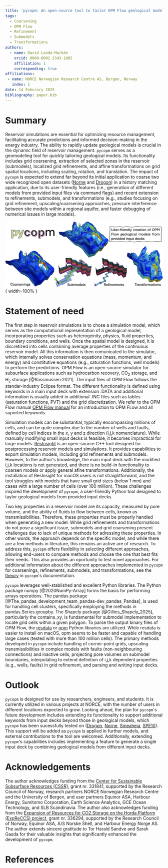 ```yaml
---
title: 'pycopm: An open-source tool to tailor OPM Flow geological models'
tags:
  - Coarsening
  - OPM Flow
  - Refinement
  - Submodels
  - Transformations
authors:
  - name: David Landa-Marbán
    orcid: 0000-0002-3343-1005
    affiliation: 1
    corresponding: true
affiliations:
 - name: NORCE Norwegian Research Centre AS, Bergen, Norway
   index: 1
date: 14 Feburary 2025
bibliography: paper.bib
---
```


# Summary

Reservoir simulations are essential for optimizing resource management, facilitating accurate predictions and informed decision-making in the energy industry. The ability to rapidly update geological models is crucial in the dynamic field of reservoir management. `pycopm` serves as a geomodeling tool for quickly tailoring geological models. Its functionality includes grid coarsening, extraction of selected zones in the reservoir (submodels), localized grid refinements, and affine transformations on grid spatial locations, including scaling, rotation, and translation. The impact of `pycopm` is expected to extend far beyond its initial application to coarse two wide recognized open datasets ([Norne](https://github.com/OPM/opm-tests/tree/master/norne) and [Drogon](https://github.com/OPM/opm-tests/tree/master/drogon)) in a history matching application, due to its user-friendly features (i.e., generation of different models from provided input files via command flags) and recent extension to refinements, submodels, and transformations (e.g., studies focusing on grid refinement, upscaling/coarsening approaches, pressure interference between site models within a regional aquifer, and faster debugging of numerical issues in large models).

![Graphical representation of pycopm's functionality.](paper.png){ width=100% }

# Statement of need

 The first step in reservoir simulations is to chose a simulation model, which serves as the computational representation of a geological model, incorporating properties such as heterogeinity, physics, fluid properties, boundary conditions, and wells. Once the spatial model is designed, it is discretized into cells containing average properties of the continuous reservoir model. All this information is then comunicated to the simulator, which internally solves conservation equations (mass, momentum, and energy) and constitutive equations (e.g., saturation functions, well models) to perform the predictions. OPM Flow is an open-source simulator for subsurface applications such as hydrocarbon recovery, CO$_2$ storage, and H$_2$ storage [@Rassmussen:2021]. The input files of OPM Flow follows the standar-industry Eclipse format. The different functionality is defined using keywords in a main input deck with extension .DATA and additional information is usually added in additional .INC files such as tables (saturation functions, PVT) and the grid discretization. We refer to the OPM Flow manual [OPM Flow manual](https://opm-project.org/?page_id=955) for an introduction to OPM FLow and all suported keywords. 
 
 

 Simulation models can be substantial, typically encompassing millions of cells, and can be quite complex due to the number of wells and faults, defined by cell indices in the x, y and z direction (i,j,k nomenclature). While manually modifying small input decks is feasible, it becomes impractical for large models. [ResInsight](https://resinsight.org) is an open-source C++ tool designed for postprocessing reservoir models and simulations. It provides capabilities to export simulation models, including grid refinements and submodels. However, to the author's knowledge, the main input deck with the modified i,j,k locations is not generated, and there is no build-in functionality to coarsen models or apply general afine transformations. Additionally, the installation of ResInsight for macOS users is not straightforward, and the tool struggles with models that have small grid sizes (below 1 mm) and cases with a large number of cells (over 100 million). These challenges inspired the development of `pycopm`, a user-friendly Python tool designed to taylor geological models from provided input decks.



Two key properties in a reservoir model are its capacity, measured by pore volume, and the ability of fluids to flow between cells, known as transmissibilities. Therefore, these properties must be properly handled when generating a new model. While grid refinements and transformations do not pose a significant issue, submodels and grid coarsening present challenges due to lack of unique methods for adressing these properties. In other words, the approach depends on the specific model, and while there are a few methods in literature, this remains an active are of research. To address this, `pycopm` offers flexibility in selecting different approaches, allowing end-users to compare methods and choose the one that best fits their needs. This also provides an oportunity to test novel approaches. For additional information about the different approaches implemented in `pycopm` for coarsenings, refinements, submodels, and transformations, see the [theory](https://cssr-tools.github.io/pycopm/theory.html) in `pycopm`'s documentation.



`pycopm` leverages well-stablished and excellent Python libraries. The Python package numpy [@2020NumPy-Array] forms the basis for performing arrays operations. The pandas package [@The_pandas_development_team_pandas-dev_pandas_Pandas], is used for handling cell clusters, specifically employing the methods in pandas.Series.groupby. The Shapely package [@Gillies_Shapely_2025], particularly the contains_xy, is fundamental for submodel implementation to locate grid cells within a given polygon. To parse the output binary files of OPM Flow, the [resdata](https://github.com/equinor/resdata?tab=coc-ov-file) or [opm](https://pypi.org/project/opm/) Python libraries are utilized. While resdata is easier to install on macOS, opm seems to be faster and capable of handling large cases (tested with more than 100 million cells). The primary methods developed in `pycopm` include handling of corner-point grids, upscaling transmissibilities in complex models with faults (non-neighbouring connections) and inactive cells, projecting pore volumes on submodel boundaries, interpolating to extend definition of i,j,k dependent properties (e.g., wells, faults) in grid refinement, and parsing and writing input decks.  

# Outlook
`pycopm` is designed for use by researchers, engineers, and students. It is currently utilized in various projects at NORCE, with the number of users in different locations expected to grow. Looking ahead, the plan for `pycopm`'s future development includes extending its functionality to support additional keywords from input decks beyond those in geological models, which `pycopm` has been sucessfully tested on ([Drogon](https://github.com/OPM/opm-tests/tree/master/drogon), [Norne](https://github.com/OPM/opm-tests/tree/master/norne), [Smeaheia](https://co2datashare.org/dataset/smeaheia-dataset), [SPE10](https://github.com/OPM/opm-data/tree/master/spe10model2)). This support will be added as `pycopm` is applied in further models, and external contributions to the tool are welcomed. Additionally, extending `pycopm`'s capabilities includes implementing a feature to generate a single input deck by combining geological models from different input decks. 

# Acknowledgements

The author acknowledges funding from the [Center for Sustainable Subsurface Resources (CSSR)](https://cssr.no), grant nr. 331841, supported by the Research Council of Norway, research partners NORCE Norwegian Research Centre and the University of Bergen, and user partners Equinor ASA, Harbour Energy, Sumitomo Corporation, Earth Science Analytics, GCE Ocean Technology, and SLB Scandinavia. The author also acknowledges funding from the [Expansion of Resources for CO2 Storage on the Horda Platform (ExpReCCS) project](https://www.norceresearch.no/en/projects/expansion-of-resources-for-co2-storage-on-the-horda-platform-expreccs), grant nr. 336294, supported by the Research Council of Norway, Equinor ASA, A/S Norske Shell, and Harbour Energy Norge AS. The author extends sincere gratitude to Tor Harald Sandve and Sarah Gasda for their valuable insights that significantly enhanced the development of `pycopm`.

# References